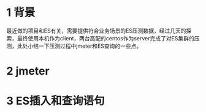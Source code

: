 # 1 背景
最近做的项目和ES有关，需要提供符合业务场景的ES压测数据，经过几天的探索，最终使用本机作为client，两台高配的centos作为server完成了对ES集群的压测，此处小结一下压测过程中jmeter和ES查询的一些点。


# 2 jmeter




# 3 ES插入和查询语句